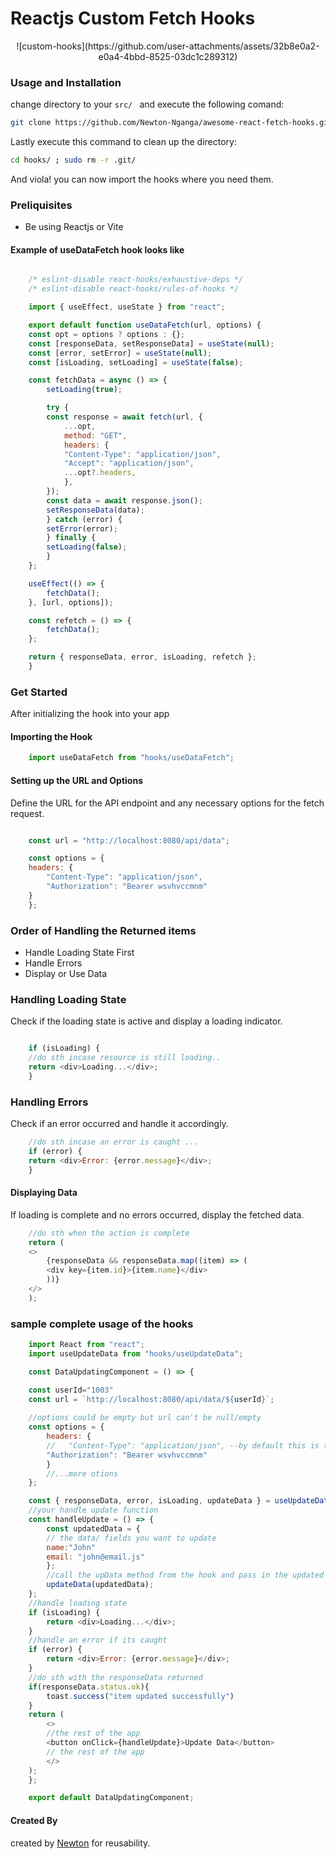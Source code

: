 # Reactjs Custom Fetch Hooks

<div height="200px" width="200px" align="center">
    ![custom-hooks](https://github.com/user-attachments/assets/32b8e0a2-e0a4-4bbd-8525-03dc1c289312)
</div>

### Usage and Installation
change directory to your `src/ `  and execute the following comand: 

```bash  
git clone https://github.com/Newton-Nganga/awesome-react-fetch-hooks.git hooks/
```

Lastly execute this command to clean up the directory: 

```bash
cd hooks/ ; sudo rm -r .git/
```

And viola! you can now import the hooks where you need them.

### Preliquisites
- Be using Reactjs or Vite


#### Example of useDataFetch hook looks like

```js 

    /* eslint-disable react-hooks/exhaustive-deps */
    /* eslint-disable react-hooks/rules-of-hooks */

    import { useEffect, useState } from "react";

    export default function useDataFetch(url, options) {
    const opt = options ? options : {};
    const [responseData, setResponseData] = useState(null);
    const [error, setError] = useState(null);
    const [isLoading, setLoading] = useState(false);

    const fetchData = async () => {
        setLoading(true);

        try {
        const response = await fetch(url, {
            ...opt,
            method: "GET",
            headers: {
            "Content-Type": "application/json",
            "Accept": "application/json",
            ...opt?.headers,
            },
        });
        const data = await response.json();
        setResponseData(data);
        } catch (error) {
        setError(error);
        } finally {
        setLoading(false);
        }
    };

    useEffect(() => {
        fetchData();
    }, [url, options]);

    const refetch = () => {
        fetchData();
    };

    return { responseData, error, isLoading, refetch };
    }
``` 
### Get Started
After initializing the hook into your app
#### Importing the Hook 

```js   
    import useDataFetch from "hooks/useDataFetch";
```

#### Setting up the URL and Options
Define the URL for the API endpoint and any necessary options for the fetch request.

```js   

    const url = "http://localhost:8080/api/data";

    const options = {
    headers: {
        "Content-Type": "application/json",
        "Authorization": "Bearer wsvhvccmnm"
    }
    };

```   

### Order of Handling the Returned items
- Handle Loading State First
- Handle Errors
- Display or Use Data   

### Handling Loading State
Check if the loading state is active and display a loading indicator.

```js

    if (isLoading) {
    //do sth incase resource is still loading..
    return <div>Loading...</div>;
    }
```
### Handling Errors
Check if an error occurred and handle it accordingly.  

```js  
    //do sth incase an error is caught ...
    if (error) {
    return <div>Error: {error.message}</div>;
    }
```


#### Displaying Data
If loading is complete and no errors occurred, display the fetched data.  

```js
    //do sth when the action is complete
    return (
    <>
        {responseData && responseData.map((item) => (
        <div key={item.id}>{item.name}</div>
        ))}
    </>
    );
```


### sample complete usage of the hooks

```js
    import React from "react";
    import useUpdateData from "hooks/useUpdateData";

    const DataUpdatingComponent = () => {

    const userId="1003"
    const url = `http://localhost:8080/api/data/${userId}`;
    
    //options could be empty but url can't be null/empty
    const options = {
        headers: {
        //   "Content-Type": "application/json", --by default this is the set
        "Authorization": "Bearer wsvhvccmnm"
        }
        //...more otions
    };

    const { responseData, error, isLoading, updateData } = useUpdateData(url, options);
    //your handle update function
    const handleUpdate = () => {
        const updatedData = {
        // the data/ fields you want to update
        name:"John"
        email: "john@email.js"
        };
        //call the upData method from the hook and pass in the updated data object
        updateData(updatedData);
    };
    //handle loading state
    if (isLoading) {
        return <div>Loading...</div>;
    }
    //handle an error if its caught
    if (error) {
        return <div>Error: {error.message}</div>;
    }
    //do sth with the responseData returned
    if(responseData.status.ok){
        toast.success("item updated successfully")
    }
    return (
        <>
        //the rest of the app
        <button onClick={handleUpdate}>Update Data</button>
        // the rest of the app
        </>
    );
    };

    export default DataUpdatingComponent;
```



#### Created By

created by  [Newton]("https://github.com/Newton-Nganga/") for reusability.
